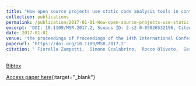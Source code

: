 ```yaml
---
title: "How open source projects use static code analysis tools in continuous integration pipelines"
collection: publications
permalink: /publication/2017-01-01-How-open-source-projects-use-static-code-analysis-tools-in-continuous-integration-pipelines
excerpt: 'DOI: 10.1109/MSR.2017.2, Scopus ID: 2-s2.0-85026532196, Cited by: 22'
date: 2017-01-01
venue: 'the proceedings of Proceedings of the 14th International Conference on Mining Software Repositories, MSR 2017, Buenos Aires, Argentina, May 20-28, 2017'
paperurl: 'https://doi.org/10.1109/MSR.2017.2'
citation: ' Fiorella Zampetti,  Simone Scalabrino,  Rocco Oliveto,  Gerardo Canfora,  Massimiliano Di Penta, &quot;How open source projects use static code analysis tools in continuous integration pipelines.&quot; the proceedings of Proceedings of the 14th International Conference on Mining Software Repositories, MSR 2017, Buenos Aires, Argentina, May 20-28, 2017, 2017.'
---
```

[Bibtex](https://dblp.org/rec/bib/conf/msr/ZampettiSOCP17)

[Access paper here](https://doi.org/10.1109/MSR.2017.2){:target="_blank"}
